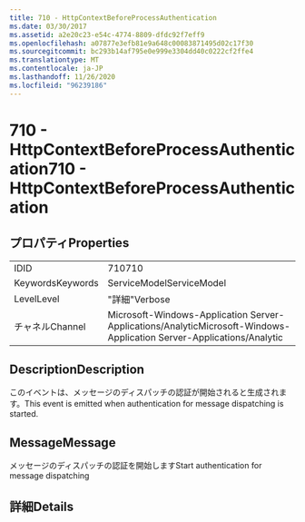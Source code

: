 ```yaml
---
title: 710 - HttpContextBeforeProcessAuthentication
ms.date: 03/30/2017
ms.assetid: a2e20c23-e54c-4774-8809-dfdc92f7eff9
ms.openlocfilehash: a07877e3efb81e9a648c00083871495d02c17f30
ms.sourcegitcommit: bc293b14af795e0e999e3304dd40c0222cf2ffe4
ms.translationtype: MT
ms.contentlocale: ja-JP
ms.lasthandoff: 11/26/2020
ms.locfileid: "96239186"
---
```

# <a name="710---httpcontextbeforeprocessauthentication"></a><span data-ttu-id="68c26-102">710 - HttpContextBeforeProcessAuthentication</span><span class="sxs-lookup"><span data-stu-id="68c26-102">710 - HttpContextBeforeProcessAuthentication</span></span>

## <a name="properties"></a><span data-ttu-id="68c26-103">プロパティ</span><span class="sxs-lookup"><span data-stu-id="68c26-103">Properties</span></span>  
  
|||  
|-|-|  
|<span data-ttu-id="68c26-104">ID</span><span class="sxs-lookup"><span data-stu-id="68c26-104">ID</span></span>|<span data-ttu-id="68c26-105">710</span><span class="sxs-lookup"><span data-stu-id="68c26-105">710</span></span>|  
|<span data-ttu-id="68c26-106">Keywords</span><span class="sxs-lookup"><span data-stu-id="68c26-106">Keywords</span></span>|<span data-ttu-id="68c26-107">ServiceModel</span><span class="sxs-lookup"><span data-stu-id="68c26-107">ServiceModel</span></span>|  
|<span data-ttu-id="68c26-108">Level</span><span class="sxs-lookup"><span data-stu-id="68c26-108">Level</span></span>|<span data-ttu-id="68c26-109">"詳細"</span><span class="sxs-lookup"><span data-stu-id="68c26-109">Verbose</span></span>|  
|<span data-ttu-id="68c26-110">チャネル</span><span class="sxs-lookup"><span data-stu-id="68c26-110">Channel</span></span>|<span data-ttu-id="68c26-111">Microsoft-Windows-Application Server-Applications/Analytic</span><span class="sxs-lookup"><span data-stu-id="68c26-111">Microsoft-Windows-Application Server-Applications/Analytic</span></span>|  
  
## <a name="description"></a><span data-ttu-id="68c26-112">Description</span><span class="sxs-lookup"><span data-stu-id="68c26-112">Description</span></span>  

 <span data-ttu-id="68c26-113">このイベントは、メッセージのディスパッチの認証が開始されると生成されます。</span><span class="sxs-lookup"><span data-stu-id="68c26-113">This event is emitted when authentication for message dispatching is started.</span></span>  
  
## <a name="message"></a><span data-ttu-id="68c26-114">Message</span><span class="sxs-lookup"><span data-stu-id="68c26-114">Message</span></span>  

 <span data-ttu-id="68c26-115">メッセージのディスパッチの認証を開始します</span><span class="sxs-lookup"><span data-stu-id="68c26-115">Start authentication for message dispatching</span></span>  
  
## <a name="details"></a><span data-ttu-id="68c26-116">詳細</span><span class="sxs-lookup"><span data-stu-id="68c26-116">Details</span></span>

